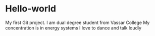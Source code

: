 # Hello-world
My first Git project.
I am dual degree student from Vassar College
My concentration is in energy systems
I love to dance and talk loudly
